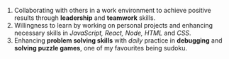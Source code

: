 1. Collaborating with others in a work environment to achieve positive results through **leadership** and **teamwork** skills. 
2. Willingness to learn by working on personal projects and enhancing necessary skills in *JavaScript, React, Node, HTML* and *CSS*.
3. Enhancing **problem solving skills** with *daily* practice in **debugging** and **solving puzzle games**, one of my favourites being sudoku.
